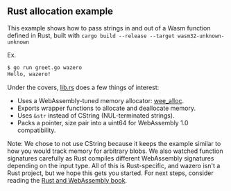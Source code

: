 ## Rust allocation example

This example shows how to pass strings in and out of a Wasm function defined
in Rust, built with `cargo build --release --target wasm32-unknown-unknown`

Ex.
```bash
$ go run greet.go wazero
Hello, wazero!
```

Under the covers, [lib.rs](testdata/src/lib.rs) does a few things of interest:
* Uses a WebAssembly-tuned memory allocator: [wee_alloc](https://github.com/rustwasm/wee_alloc).
* Exports wrapper functions to allocate and deallocate memory.
* Uses `&str` instead of CString (NUL-terminated strings).
* Packs a pointer, size pair into a uint64 for WebAssembly 1.0 compatibility.

Note: We chose to not use CString because it keeps the example similar to how
you would track memory for arbitrary blobs. We also watched function signatures
carefully as Rust compiles different WebAssembly signatures depending on the
input type. All of this is Rust-specific, and wazero isn't a Rust project, but
we hope this gets you started. For next steps, consider reading the
[Rust and WebAssembly book](https://rustwasm.github.io/docs/book/).
